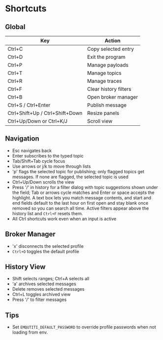 # Shortcuts

## Global

| Key | Action |
| --- | ------ |
| Ctrl+C | Copy selected entry |
| Ctrl+D | Exit the program |
| Ctrl+P | Manage payloads |
| Ctrl+T | Manage topics |
| Ctrl+R | Manage traces |
| Ctrl+F | Clear history filters |
| Ctrl+B | Open broker manager |
| Ctrl+S / Ctrl+Enter | Publish message |
| Ctrl+Shift+Up / Ctrl+Shift+Down | Resize panels |
| Ctrl+Up/Down or Ctrl+K/J | Scroll view |

## Navigation

- Esc navigates back
- Enter subscribes to the typed topic
- Tab/Shift+Tab cycle focus
- Use arrows or j/k to move through lists
- 'p' flags the selected topic for publishing; only flagged topics get
  messages. If none are flagged, the selected topic is used
- Ctrl+Up/Down scrolls the view
- Press '/' in history for a filter dialog with topic suggestions shown
  under the field; Tab or arrows cycle matches and Enter or space accepts
  the highlight. A text box lets you match message contents, and start
  and end fields default to the last hour on first open and stay blank
  once removed so you can search all time. Active filters appear above the
  history list and `Ctrl+F` resets them.
- All Ctrl shortcuts work even when an input is active

## Broker Manager

- 'x' disconnects the selected profile
- `Ctrl+O` toggles the default profile

## History View

- Shift selects ranges; Ctrl+A selects all
- 'a' archives selected messages
- Delete removes selected messages
- Ctrl+L toggles archived view
- Press '/' to filter messages

## Tips

- Set `EMQUTITI_DEFAULT_PASSWORD` to override profile passwords when not loading from env.
